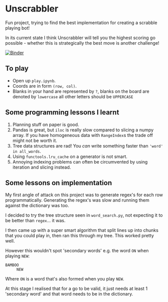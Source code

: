 # Unscrabbler

Fun project, trying to find the best implementation for creating a scrabble playing bot!

In its current state I think Unscrabbler will tell you the highest scoring go possible - whether this is strategically
the best move is another challenge!

[![Binder](https://mybinder.org/badge_logo.svg)](https://mybinder.org/v2/gh/0Hughman0/unscrabbler/master?filepath=play.ipynb)

## To play

* Open up `play.ipynb`.
* Coords are in form `(row, col)`.
* Blanks in your hand are represented by `?`, blanks on the board are denoted by `lowercase` all other letters should be
`UPPERCASE`

## Some programming lessons I learnt

1. Planning stuff on paper is good.
2. Pandas is great, but `iloc` is really slow compared to slicing a numpy array. If you have homogeneous data with
`RangeIndex`s the trade off might not be worth it.
3. Tree data structures are rad! You _can_ write something faster than `'word' in all_words`.
4. Using `functools.lru_cache` on a generator is not smart.
5. Annoying indexing problems can often be circumvented by using iteration and slicing instead.

## Some lessons on implementation

My first angle of attack on this project was to generate regex's for each row programmatically. Generating the regex's
was slow and running them against the dictionary was too.

I decided to try the tree structure seen in `word_search.py`, not expecting it to be better than `regex`... it was.

I then came up with a super smart algorithm that split lines up into chunks that you could play in, then ran this
through my tree. This worked pretty well.

However this wouldn't spot 'secondary words' e.g. the word `ON` when playing `NEW`:

```
BAMBOO
     NEW
```

Where `ON` is a word that's also formed when you play `NEW`.

At this stage I realised that for a go to be valid, it just needs at least 1 'secondary word' and that word needs to be
in the dictionary.

